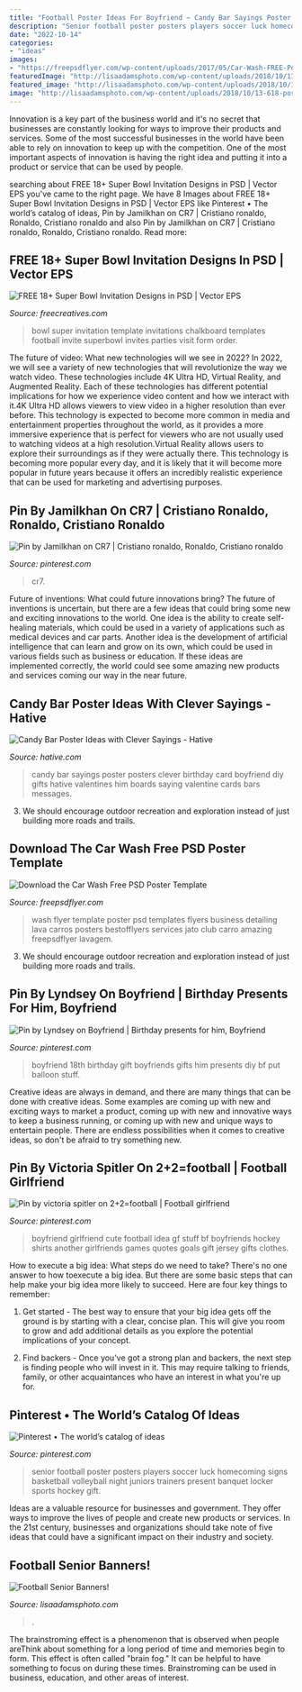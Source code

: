 ```yaml
---
title: "Football Poster Ideas For Boyfriend ~ Candy Bar Sayings Poster Posters Clever Birthday Card Boyfriend Diy Gifts Hative Valentines Him Boards Saying Valentine Cards Bars Messages"
description: "Senior football poster posters players soccer luck homecoming signs basketball volleyball night juniors trainers present banquet locker sports hockey gift"
date: "2022-10-14"
categories:
- "ideas"
images:
- "https://freepsdflyer.com/wp-content/uploads/2017/05/Car-Wash-FREE-Poster-Template-FreePSDFlyer-com.jpg"
featuredImage: "http://lisaadamsphoto.com/wp-content/uploads/2018/10/13-618-post/Football_Player_senior_banner_tough_lisa_adams_photography-SHARP(pp_w768_h1024).jpg"
featured_image: "http://lisaadamsphoto.com/wp-content/uploads/2018/10/13-618-post/Football_Player_senior_banner_tough_lisa_adams_photography-SHARP(pp_w768_h1024).jpg"
image: "http://lisaadamsphoto.com/wp-content/uploads/2018/10/13-618-post/Football_Player_senior_banner_tough_lisa_adams_photography-SHARP(pp_w768_h1024).jpg"
---
```



Innovation is a key part of the business world and it's no secret that businesses are constantly looking for ways to improve their products and services. Some of the most successful businesses in the world have been able to rely on innovation to keep up with the competition. One of the most important aspects of innovation is having the right idea and putting it into a product or service that can be used by people.

	

		
searching about FREE 18+ Super Bowl Invitation Designs in PSD | Vector EPS you've came to the right page. We have 8 Images about FREE 18+ Super Bowl Invitation Designs in PSD | Vector EPS like Pinterest • The world’s catalog of ideas, Pin by Jamilkhan on CR7 | Cristiano ronaldo, Ronaldo, Cristiano ronaldo and also Pin by Jamilkhan on CR7 | Cristiano ronaldo, Ronaldo, Cristiano ronaldo. Read more:
		
    
## FREE 18+ Super Bowl Invitation Designs In PSD | Vector EPS

<img loading=lazy src="https://images.freecreatives.com/wp-content/uploads/2016/09/Chalkboard-Football-Super-Bowl-Party-Invitation.jpg" onerror="this.onerror=null;this.src='https://tse3.mm.bing.net/th?id=OIP.k93RHwal2ys7QVqsH4bR7gHaKX&amp;pid=15.1';" alt="FREE 18+ Super Bowl Invitation Designs in PSD | Vector EPS">

_Source: freecreatives.com_

>bowl super invitation template invitations chalkboard templates football invite superbowl invites parties visit form order. 

	

The future of video: What new technologies will we see in 2022?
In 2022, we will see a variety of new technologies that will revolutionize the way we watch video. These technologies include 4K Ultra HD, Virtual Reality, and Augmented Reality. Each of these technologies has different potential implications for how we experience video content and how we interact with it.4K Ultra HD allows viewers to view video in a higher resolution than ever before. This technology is expected to become more common in media and entertainment properties throughout the world, as it provides a more immersive experience that is perfect for viewers who are not usually used to watching videos at a high resolution.Virtual Reality allows users to explore their surroundings as if they were actually there. This technology is becoming more popular every day, and it is likely that it will become more popular in future years because it offers an incredibly realistic experience that can be used for marketing and advertising purposes.

    
## Pin By Jamilkhan On CR7 | Cristiano Ronaldo, Ronaldo, Cristiano Ronaldo

<img loading=lazy src="https://i.pinimg.com/736x/db/f4/16/dbf416fdf3160574b7a05344feb9ba79.jpg" onerror="this.onerror=null;this.src='https://tse1.mm.bing.net/th?id=OIP.hpNnpZ2kbE5KYmV16FnQZQHaLx&amp;pid=15.1';" alt="Pin by Jamilkhan on CR7 | Cristiano ronaldo, Ronaldo, Cristiano ronaldo">

_Source: pinterest.com_

>cr7. 

	

Future of inventions: What could future innovations bring?
The future of inventions is uncertain, but there are a few ideas that could bring some new and exciting innovations to the world. One idea is the ability to create self-healing materials, which could be used in a variety of applications such as medical devices and car parts. Another idea is the development of artificial intelligence that can learn and grow on its own, which could be used in various fields such as business or education. If these ideas are implemented correctly, the world could see some amazing new products and services coming our way in the near future.

    
## Candy Bar Poster Ideas With Clever Sayings - Hative

<img loading=lazy src="https://hative.com/wp-content/uploads/2015/01/candy-bar-sayings/7-candy-bar-saying-ideas.jpg" onerror="this.onerror=null;this.src='https://tse2.mm.bing.net/th?id=OIP.0phdmDhpp4UqE0nR4il0owHaKg&amp;pid=15.1';" alt="Candy Bar Poster Ideas with Clever Sayings - Hative">

_Source: hative.com_

>candy bar sayings poster posters clever birthday card boyfriend diy gifts hative valentines him boards saying valentine cards bars messages. 

	

3. We should encourage outdoor recreation and exploration instead of just building more roads and trails.

    
## Download The Car Wash Free PSD Poster Template

<img loading=lazy src="https://freepsdflyer.com/wp-content/uploads/2017/05/Car-Wash-FREE-Poster-Template-FreePSDFlyer-com.jpg" onerror="this.onerror=null;this.src='https://tse2.mm.bing.net/th?id=OIP.4Yrufzr3q9ZUrSg8ZVdmXwHaLF&amp;pid=15.1';" alt="Download the Car Wash Free PSD Poster Template">

_Source: freepsdflyer.com_

>wash flyer template poster psd templates flyers business detailing lava carros posters bestofflyers services jato club carro amazing freepsdflyer lavagem. 

	

3. We should encourage outdoor recreation and exploration instead of just building more roads and trails.

    
## Pin By Lyndsey On Boyfriend | Birthday Presents For Him, Boyfriend

<img loading=lazy src="https://i.pinimg.com/736x/e1/15/de/e115deb73be00a8caf4c57267504f411--boyfriend-presents-boyfriend-ideas.jpg" onerror="this.onerror=null;this.src='https://tse3.mm.bing.net/th?id=OIP.0jO8V9YPhEZma2CMakSBkgHaJ6&amp;pid=15.1';" alt="Pin by Lyndsey on Boyfriend | Birthday presents for him, Boyfriend">

_Source: pinterest.com_

>boyfriend 18th birthday gift boyfriends gifts him presents diy bf put balloon stuff. 

	

Creative ideas are always in demand, and there are many things that can be done with creative ideas. Some examples are coming up with new and exciting ways to market a product, coming up with new and innovative ways to keep a business running, or coming up with new and unique ways to entertain people. There are endless possibilities when it comes to creative ideas, so don't be afraid to try something new.

    
## Pin By Victoria Spitler On 2+2=football | Football Girlfriend

<img loading=lazy src="https://i.pinimg.com/736x/6d/9e/1f/6d9e1f558b6b48763686497e15816824--boyfriend-stuff-boyfriend-ideas.jpg" onerror="this.onerror=null;this.src='https://tse4.mm.bing.net/th?id=OIP.U16rTY2ngKQuIQz-CxYvCwHaJ4&amp;pid=15.1';" alt="Pin by victoria spitler on 2+2=football | Football girlfriend">

_Source: pinterest.com_

>boyfriend girlfriend cute football idea gf stuff bf boyfriends hockey shirts another girlfriends games quotes goals gift jersey gifts clothes. 

	

How to execute a big idea: What steps do we need to take?
There's no one answer to how toexecute a big idea. But there are some basic steps that can help make your big idea more likely to succeed. Here are four key things to remember: 
1. Get started - The best way to ensure that your big idea gets off the ground is by starting with a clear, concise plan. This will give you room to grow and add additional details as you explore the potential implications of your concept. 

2. Find backers - Once you've got a strong plan and backers, the next step is finding people who will invest in it. This may require talking to friends, family, or other acquaintances who have an interest in what you're up for.

    
## Pinterest • The World’s Catalog Of Ideas

<img loading=lazy src="https://s-media-cache-ak0.pinimg.com/736x/b1/da/7e/b1da7e2ecc3f8dced31f8cb5a6b6a3ea.jpg" onerror="this.onerror=null;this.src='https://tse4.mm.bing.net/th?id=OIP.NOwnu00Ia9N62gAnhdYdzAHaLH&amp;pid=15.1';" alt="Pinterest • The world’s catalog of ideas">

_Source: pinterest.com_

>senior football poster posters players soccer luck homecoming signs basketball volleyball night juniors trainers present banquet locker sports hockey gift. 

	

Ideas are a valuable resource for businesses and government. They offer ways to improve the lives of people and create new products or services. In the 21st century, businesses and organizations should take note of five ideas that could have a significant impact on their industry and society.

    
## Football Senior Banners!

<img loading=lazy src="http://lisaadamsphoto.com/wp-content/uploads/2018/10/13-618-post/Football_Player_senior_banner_tough_lisa_adams_photography-SHARP(pp_w768_h1024).jpg" onerror="this.onerror=null;this.src='https://tse4.mm.bing.net/th?id=OIP.f3gIeEz6w4oq7SHudmBolwHaJ4&amp;pid=15.1';" alt="Football Senior Banners!">

_Source: lisaadamsphoto.com_

>. 

	

The brainstroming effect is a phenomenon that is observed when people areThink about something for a long period of time and memories begin to form. This effect is often called "brain fog." It can be helpful to have something to focus on during these times. Brainstroming can be used in business, education, and other areas of interest.

